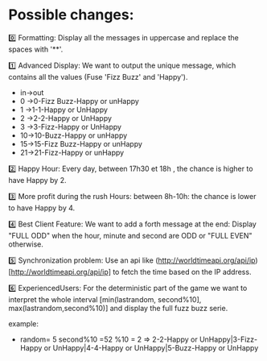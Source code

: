 # Possible changes:
:zero: Formatting: 
    Display all the messages in uppercase and replace the spaces with '**'. 

:one: Advanced Display: 
    We want to output the unique message, which contains all the values (Fuse 'Fizz Buzz' and 'Happy').

- in->out
- 0 ->0-Fizz Buzz-Happy or unHappy
- 1 ->1-1-Happy or UnHappy
- 2 ->2-2-Happy or UnHappy
- 3 ->3-Fizz-Happy or UnHappy
- 10->10-Buzz-Happy or unHappy
- 15->15-Fizz Buzz-Happy or unHappy
- 21->21-Fizz-Happy or unHappy


:two: Happy Hour: 
    Every day, between 17h30 et 18h , the chance is higher to have Happy by 2.
    
:three: More profit during the rush Hours: between 8h-10h: 
    the chance is lower to have Happy by 4.

:four: Best Client Feature:
    We want to add a forth message at the end: 
    Display "FULL ODD" when the hour, minute and second are ODD or "FULL EVEN" otherwise.
  
:five: Synchronization problem: 
    Use an api like (http://worldtimeapi.org/api/ip)[http://worldtimeapi.org/api/ip] to fetch the time based on the IP address.

:six: ExperiencedUsers: 
    For the deterministic part of the game we want to interpret the whole interval [min(lastrandom, second%10],         max(lastrandom,second%10)] and display the full fuzz buzz serie.
  
  example:
  - random= 5
    second%10 =52 %10 = 2
        => 2-2-Happy or UnHappy|3-Fizz-Happy or UnHappy|4-4-Happy or UnHappy|5-Buzz-Happy or UnHappy
  
